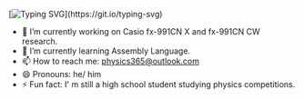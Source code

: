  [![Typing SVG](https://readme-typing-svg.herokuapp.com?font=Fira+Code&pause=1000&width=435&lines=Hi%2C+there!+This+is+Physics+365.)](https://git.io/typing-svg)  

- 🔭 I’m currently working on Casio fx-991CN X and fx-991CN CW research.
- 🌱 I’m currently learning Assembly Language.
- 📫 How to reach me: physics365@outlook.com
- 😄 Pronouns: he/ him
- ⚡ Fun fact: I' m still a high school student studying physics competitions. 
